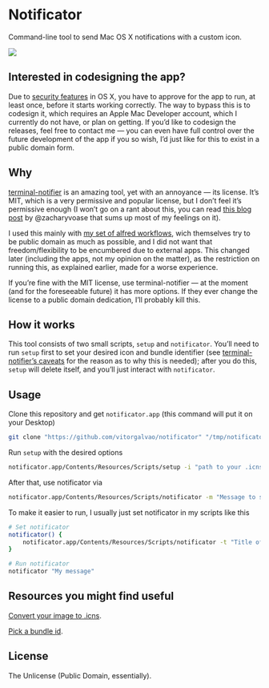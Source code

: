 # Notificator

Command-line tool to send Mac OS X notifications with a custom icon.

![](http://imgur.com/y3RNVkI.png)

## Interested in codesigning the app?

Due to [security features](http://support.apple.com/kb/ht5290) in OS X, you have to approve for the app to run, at least once, before it starts working correctly. The way to bypass this is to codesign it, which requires an Apple Mac Developer account, which I currently do not have, or plan on getting. If you’d like to codesign the releases, feel free to contact me — you can even have full control over the future development of the app if you so wish, I’d just like for this to exist in a public domain form.

## Why

[terminal-notifier](https://github.com/alloy/terminal-notifier) is an amazing tool, yet with an annoyance — its license. It’s MIT, which is a very permissive and popular license, but I don’t feel it’s permissive enough (I won’t go on a rant about this, you can read [this blog post](http://zacharyvoase.com/2010/01/04/unlicense/) by @zacharyvoase that sums up most of my feelings on it).

I used this mainly with [my set of alfred workflows](https://github.com/vitorgalvao/alfred-workflows), wich themselves try to be public domain as much as possible, and I did not want that freedom/flexibility to be encumbered due to external apps. This changed later (including the apps, not my opinion on the matter), as the restriction on running this, as explained earlier, made for a worse experience.

If you’re fine with the MIT license, use terminal-notifier — at the moment (and for the foreseeable future) it has more options. If they ever change the license to a public domain dedication, I’ll probably kill this.

## How it works

This tool consists of two small scripts, `setup` and `notificator`. You’ll need to run `setup` first to set your desired icon and bundle identifier (see [terminal-notifier’s caveats](https://github.com/alloy/terminal-notifier#caveats) for the reason as to why this is needed); after you do this, `setup` will delete itself, and you’ll just interact with `notificator`.

## Usage

Clone this repository and get `notificator.app` (this command will put it on your Desktop)

```bash
git clone "https://github.com/vitorgalvao/notificator" "/tmp/notificator/" && mv "/tmp/notificator/notificator.app" "${HOME}/Desktop/"
```

Run `setup` with the desired options

```bash
notificator.app/Contents/Resources/Scripts/setup -i "path to your .icns icon" -d "bundle id"
```

After that, use notificator via

```bash
notificator.app/Contents/Resources/Scripts/notificator -m "Message to show" -t "Title of the notification" -s "Subtitle" -a "Sound"
```

To make it easier to run, I usually just set notificator in my scripts like this

```bash
# Set notificator
notificator() {
	notificator.app/Contents/Resources/Scripts/notificator -t "Title of the app" -m "${1}"
}

# Run notificator
notificator "My message"
```

## Resources you might find useful

[Convert your image to .icns](http://iconverticons.com/online/).

[Pick a bundle id](http://stackoverflow.com/questions/8789412/choose-the-bundle-identifier-for-an-ios-and-mac-app).

## License

The Unlicense (Public Domain, essentially).
